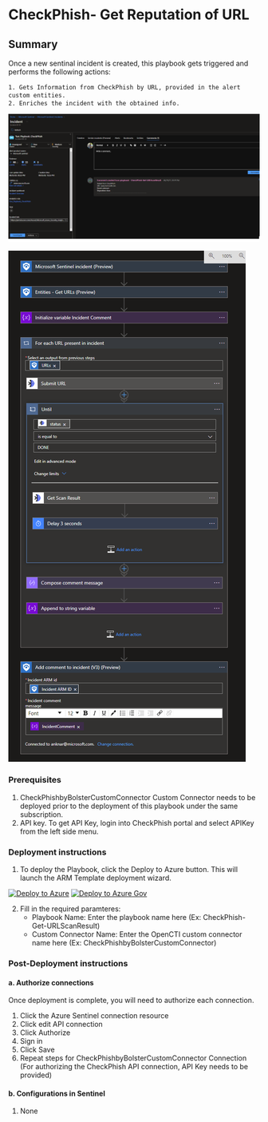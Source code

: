 # CheckPhish- Get Reputation of URL
 ## Summary
 
 Once a new sentinal incident is created, this playbook gets triggered and performs the following actions:

    1. Gets Information from CheckPhish by URL, provided in the alert custom entities.
    2. Enriches the incident with the obtained info.


![Incident Comment](./images/CheckPhishEnrichmentComment.png)<br>

![Playbook Designer view](./images/CheckPhishFlow.png)<br>

### Prerequisites 
1. CheckPhishbyBolsterCustomConnector Custom Connector needs to be deployed prior to the deployment of this playbook under the same subscription.
2. API key. To get API Key, login into CheckPhish portal and select APIKey from the left side menu.

### Deployment instructions 

1. To deploy the Playbook, click the Deploy to Azure button. This will launch the ARM Template deployment wizard.

[![Deploy to Azure](https://aka.ms/deploytoazurebutton)](https://portal.azure.com/#create/Microsoft.Template/uri/https%3A%2F%2Fraw.githubusercontent.com%2FAzure%2FAzure-Sentinel%2Fmaster%2FSolutions%2FCheckPhish%20by%20Bolster%2FPlaybooks%2FCheckPhishPlaybooks%2FCheckPhsh%2DGet%2DURLScanResult%2Fazuredeploy.json)
[![Deploy to Azure Gov](https://aka.ms/deploytoazuregovbutton)](https://portal.azure.us/#create/Microsoft.Template/uri/https%3A%2F%2Fraw.githubusercontent.com%2FAzure%2FAzure-Sentinel%2Fmaster%2FSolutions%2FCheckPhish%20by%20Bolster%2FPlaybooks%2FCheckPhishPlaybooks%2FCheckPhsh%2DGet%2DURLScanResult%2Fazuredeploy.json)

2. Fill in the required paramteres:
    * Playbook Name: Enter the playbook name here (Ex: CheckPhish-Get-URLScanResult)
    * Custom Connector Name: Enter the OpenCTI custom connector name here (Ex: CheckPhishbyBolsterCustomConnector)

    
### Post-Deployment instructions 
#### a. Authorize connections
Once deployment is complete, you will need to authorize each connection.
1.	Click the Azure Sentinel connection resource
2.	Click edit API connection
3.	Click Authorize
4.	Sign in
5.	Click Save
6.	Repeat steps for CheckPhishbyBolsterCustomConnector Connection (For authorizing the CheckPhish API connection, API Key needs to be provided)
#### b. Configurations in Sentinel
1. None

